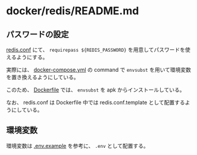 # docker/redis/README.md

## パスワードの設定

[redis.conf](./usr/local/etc/redis/redis.conf) にて、 `requirepass ${REDIS_PASSWORD}` を用意してパスワードを使えるようにする。

実際には、 [docker-compose.yml](../../docker-compose.yml) の command で `envsubst` を用いて環境変数を置き換えるようにしている。

このため、 [Dockerfile](./Dockerfile) では、 `envsubst` を apk からインストールしている。

なお、 redis.conf は Dockerfile 中では redis.conf.template として配置するようにしている。

## 環境変数

環境変数は [.env.example](.env.example) を参考に、 `.env` として配置する。
